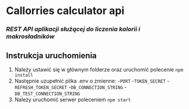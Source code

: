 # Callorries calculator api
### _REST API aplikacji służącej do liczenia kalorii i makrosładników_

## Instrukcja uruchomienia
1. Należy ustawić się w głównym folderze oraz uruchomić polecenie `npm install`
2. Następnie uzupełnić plika .env o zmienne:
   -`PORT`
   -`TOKEN_SECRET`
   -`REFRESH_TOKEN_SECRET`
   -`DB_CONNECTION_STRING`
   -`DB_TEST_CONNECTION_STRING`
3. Należy uruchomić serwer poleceniem `npm start`
